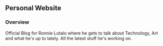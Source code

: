 ## Personal Website
### Overview
Official Blog for Ronnie Lutalo where he gets to talk about Technology, Art and what he's up to lately. All the latest stuff he's working on.
